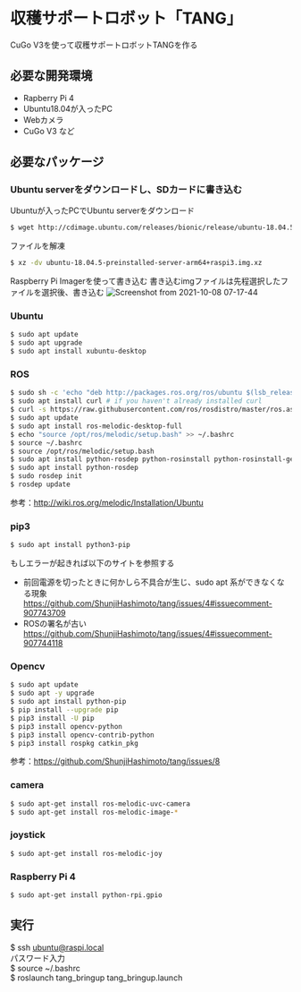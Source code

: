 # 収穫サポートロボット「TANG」
CuGo V3を使って収穫サポートロボットTANGを作る

## 必要な開発環境
- Rapberry Pi 4
- Ubuntu18.04が入ったPC
- Webカメラ
- CuGo V3 など

## 必要なパッケージ
### Ubuntu serverをダウンロードし、SDカードに書き込む
Ubuntuが入ったPCでUbuntu serverをダウンロード
```bash
$ wget http://cdimage.ubuntu.com/releases/bionic/release/ubuntu-18.04.5-preinstalled-server-arm64+raspi3.img.xz
```
ファイルを解凍
```bash
$ xz -dv ubuntu-18.04.5-preinstalled-server-arm64+raspi3.img.xz 
```
Raspberry Pi Imagerを使って書き込む
書き込むimgファイルは先程選択したファイルを選択後、書き込む
![Screenshot from 2021-10-08 07-17-44](https://user-images.githubusercontent.com/63869336/136469821-0b4fd0a0-74e5-464a-93dd-b196089ea772.png)


### Ubuntu
```bash
$ sudo apt update
$ sudo apt upgrade
$ sudo apt install xubuntu-desktop
```

### ROS
```bash
$ sudo sh -c 'echo "deb http://packages.ros.org/ros/ubuntu $(lsb_release -sc) main" > /etc/apt/sources.list.d/ros-latest.list'
$ sudo apt install curl # if you haven't already installed curl
$ curl -s https://raw.githubusercontent.com/ros/rosdistro/master/ros.asc | sudo apt-key add -
$ sudo apt update
$ sudo apt install ros-melodic-desktop-full
$ echo "source /opt/ros/melodic/setup.bash" >> ~/.bashrc
$ source ~/.bashrc
$ source /opt/ros/melodic/setup.bash
$ sudo apt install python-rosdep python-rosinstall python-rosinstall-generator python-wstool build-essential
$ sudo apt install python-rosdep
$ sudo rosdep init
$ rosdep update
```
参考：http://wiki.ros.org/melodic/Installation/Ubuntu

### pip3
```bash
$ sudo apt install python3-pip  
```
もしエラーが起きれば以下のサイトを参照する
- 前回電源を切ったときに何かしら不具合が生じ、sudo apt 系ができなくなる現象
https://github.com/ShunjiHashimoto/tang/issues/4#issuecomment-907743709
- ROSの署名が古い
https://github.com/ShunjiHashimoto/tang/issues/4#issuecomment-907744118

### Opencv
```bash
$ sudo apt update 
$ sudo apt -y upgrade
$ sudo apt install python-pip
$ pip install --upgrade pip
$ pip3 install -U pip
$ pip3 install opencv-python
$ pip3 install opencv-contrib-python
$ pip3 install rospkg catkin_pkg
```
参考：https://github.com/ShunjiHashimoto/tang/issues/8

### camera
```bash
$ sudo apt-get install ros-melodic-uvc-camera  
$ sudo apt-get install ros-melodic-image-*  
```
### joystick
```bash
$ sudo apt-get install ros-melodic-joy
```
### Raspberry Pi 4
```bash
$ sudo apt-get install python-rpi.gpio
```

## 実行
$ ssh ubuntu@raspi.local  
パスワード入力  
$ source ~/.bashrc  
$ roslaunch tang_bringup tang_bringup.launch  
